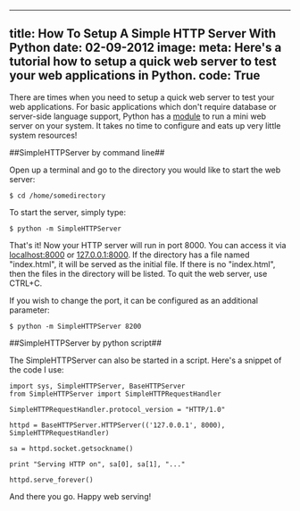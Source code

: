 ----
title: How To Setup A Simple HTTP Server With Python
date: 02-09-2012
image:
meta: Here's a tutorial how to setup a quick web server to test your web applications in Python.
code: True
----

There are times when you need to setup a quick web server to test your web applications. For basic applications which don't require database or server-side language support, Python has a [module][1] to run a mini web server on your system. It takes no time to configure and eats up very little system resources!

##SimpleHTTPServer by command line##

Open up a terminal and go to the directory you would like to start the web server:

<pre><code class=python>$ cd /home/somedirectory</code></pre>

To start the server, simply type:

<pre><code class=python>$ python -m SimpleHTTPServer</code></pre>

That's it! Now your HTTP server will run in port 8000. You can access it via [localhost:8000](http://localhost:8000/) or [127.0.0.1:8000](http://127.0.0.1:8000/). If the directory has a file named "index.html", it will be served as the initial file. If there is no "index.html", then the files in the directory will be listed. To quit the web server, use CTRL+C.

If you wish to change the port, it can be configured as an additional parameter:

<pre><code class=python>$ python -m SimpleHTTPServer 8200</code></pre>

##SimpleHTTPServer by python script##

The SimpleHTTPServer can also be started in a script. Here's a snippet of the code I use:

<pre><code class="language-python">import sys, SimpleHTTPServer, BaseHTTPServer
from SimpleHTTPServer import SimpleHTTPRequestHandler

SimpleHTTPRequestHandler.protocol_version = "HTTP/1.0"

httpd = BaseHTTPServer.HTTPServer(('127.0.0.1', 8000), SimpleHTTPRequestHandler)

sa = httpd.socket.getsockname()

print "Serving HTTP on", sa[0], sa[1], "..."

httpd.serve_forever()
</code></pre>

And there you go. Happy web serving!

[1]: http://docs.python.org/library/simplehttpserver.html
